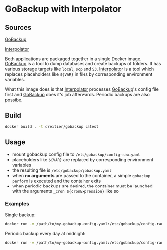 # GoBackup with Interpolator
## Sources
[GoBackup](https://github.com/huacnlee/gobackup)

[Interpolator](https://github.com/dreitier/interpolator)

Both applications are packaged together in a single Docker image. [GoBackup](https://github.com/huacnlee/gobackup) is a tool to dump databases and create backups of folders. It has various storage targets like `local`, `scp` and `S3`.
[Interpolator](https://github.com/dreitier/interpolator) is a tool which replaces placeholders like `${VAR}` in files by corresponding environment variables.

What this image does is that [Interpolator](https://github.com/dreitier/interpolator) processes [GoBackup](https://github.com/huacnlee/gobackup)'s config file first and [GoBackup](https://github.com/huacnlee/gobackup) does it's job afterwards. Periodic backups are also possibe.

## Build
```bash
docker build . -t dreitier/gobackup:latest
```

## Usage
- mount gobackup config file to `/etc/gobackup/config-raw.yaml`
- placeholders like `${VAR}` are replaced by corresponding environment variables
- the resulting file is `/etc/gobackup/gobackup.yaml`
- when **no arguments** are passed to the container, a simple `gobackup perform` is executed and the container exits
- when periodic backups are desired, the container must be launched with the arguments `_cron ${cronExpression}` like so

### Examples
Single backup:
```bash
docker run -v /path/to/my-gobackup-config.yaml:/etc/gobackup/config-raw.yaml dreitier/gobackup
``` 

Periodic backup every day at midnight:
```bash
docker run -v /path/to/my-gobackup-config.yaml:/etc/gobackup/config-raw.yaml dreitier/gobackup cron "0 0 * * *"
```
